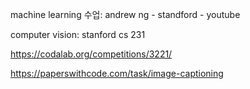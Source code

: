 machine learning 수업: andrew ng - standford - youtube

computer vision: stanford cs 231

https://codalab.org/competitions/3221/

https://paperswithcode.com/task/image-captioning